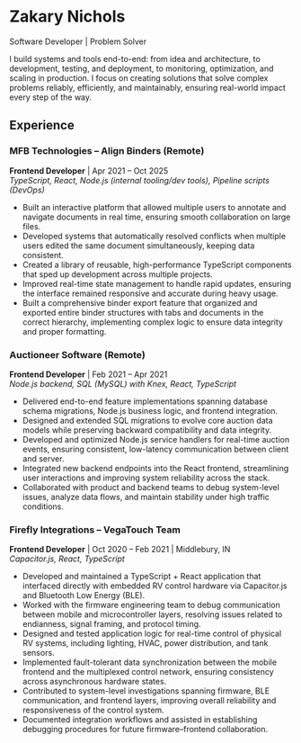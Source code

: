 # Zakary Nichols
Software Developer | Problem Solver

I build systems and tools end-to-end: from idea and architecture, to development, testing, and deployment, to monitoring, optimization, and scaling in production. I focus on creating solutions that solve complex problems reliably, efficiently, and maintainably, ensuring real-world impact every step of the way.

## Experience

### MFB Technologies – Align Binders (Remote)
**Frontend Developer** | Apr 2021 – Oct 2025  
*TypeScript, React, Node.js (internal tooling/dev tools), Pipeline scripts (DevOps)*

- Built an interactive platform that allowed multiple users to annotate and navigate documents in real time, ensuring smooth collaboration on large files.
- Developed systems that automatically resolved conflicts when multiple users edited the same document simultaneously, keeping data consistent.
- Created a library of reusable, high-performance TypeScript components that sped up development across multiple projects.
- Improved real-time state management to handle rapid updates, ensuring the interface remained responsive and accurate during heavy usage.
- Built a comprehensive binder export feature that organized and exported entire binder structures with tabs and documents in the correct hierarchy, implementing complex logic to ensure data integrity and proper formatting.

### Auctioneer Software (Remote)
**Frontend Developer** | Feb 2021 – Apr 2021  
*Node.js backend, SQL (MySQL) with Knex, React, TypeScript*

- Delivered end-to-end feature implementations spanning database schema migrations, Node.js business logic, and frontend integration.
- Designed and extended SQL migrations to evolve core auction data models while preserving backward compatibility and data integrity.
- Developed and optimized Node.js service handlers for real-time auction events, ensuring consistent, low-latency communication between client and server.
- Integrated new backend endpoints into the React frontend, streamlining user interactions and improving system reliability across the stack.
- Collaborated with product and backend teams to debug system-level issues, analyze data flows, and maintain stability under high traffic conditions.

### Firefly Integrations – VegaTouch Team
**Frontend Developer** | Oct 2020 – Feb 2021 | Middlebury, IN  
*Capacitor.js, React, TypeScript*

- Developed and maintained a TypeScript + React application that interfaced directly with embedded RV control hardware via Capacitor.js and Bluetooth Low Energy (BLE).
- Worked with the firmware engineering team to debug communication between mobile and microcontroller layers, resolving issues related to endianness, signal framing, and protocol timing.
- Designed and tested application logic for real-time control of physical RV systems, including lighting, HVAC, power distribution, and tank sensors.
- Implemented fault-tolerant data synchronization between the mobile frontend and the multiplexed control network, ensuring consistency across asynchronous hardware states.
- Contributed to system-level investigations spanning firmware, BLE communication, and frontend layers, improving overall reliability and responsiveness of the control system.
- Documented integration workflows and assisted in establishing debugging procedures for future firmware–frontend collaboration.